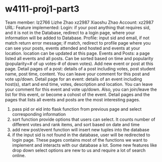 # w4111-proj1-part3
Team member: lz2766 Lizhe Zhao
		         xz2987 Xiaoshu Zhao
Account: xz2987
URL:
Feature implemented:
                    Login: if your post anything that requires sid, and it is not in the Database, redirect to a login page, where your information will be added to Database.
                    Profile: input sid and email, if not match return error message; if match, redirect to profile page where you can see your posts, events attended and hosted and events at your location. location can be updated at this page.
                    Events and Posts: a page listed all events and all posts. Can be sorted based on time and popularity (popularity=# of up votes-# of down votes). Add new event or post at this page.
                    Detail pages of a post: details of a post including votes, post student name, post time, content. You can leave your comment for this post and vote up/down.
                    Detail page for an event: details of an event including host(s), start and end time, votes, description and location. You can leave your comment for this event and vote up/down. Also, you can join/leave the list for this event, or become a cohost of the event.
Detail pages and the pages that lists all events and posts are the most interesting pages.
1. pass pid or eid into flask function from previous page and select corresponding information
2. sort function provide options that users can select. It counts number of different votes and rank items, and sort based on date and time
3. add new post/event function will insert new tuples into the database
4. if the input sid is not found in the database, user will be redirected to login page.
These pages contains most of the functions we want to implement and interacts with our database a lot. Some new features like drop down select options are new to us and require a lot of search online.

                    

